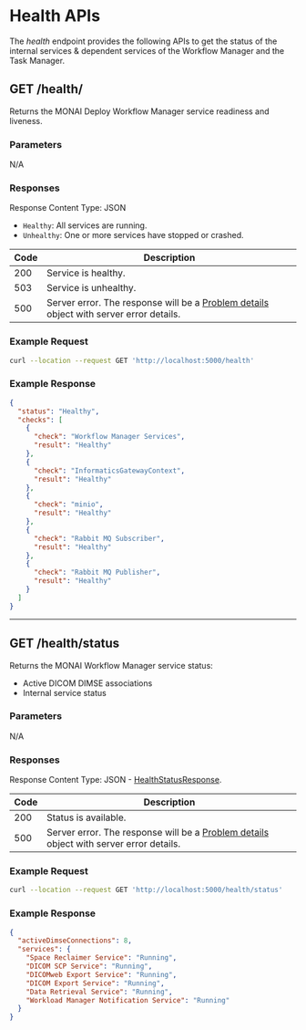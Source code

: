 <!--
  ~ Copyright 2021-2022 MONAI Consortium
  ~
  ~ Licensed under the Apache License, Version 2.0 (the "License");
  ~ you may not use this file except in compliance with the License.
  ~ You may obtain a copy of the License at
  ~
  ~ http://www.apache.org/licenses/LICENSE-2.0
  ~
  ~ Unless required by applicable law or agreed to in writing, software
  ~ distributed under the License is distributed on an "AS IS" BASIS,
  ~ WITHOUT WARRANTIES OR CONDITIONS OF ANY KIND, either express or implied.
  ~ See the License for the specific language governing permissions and
  ~ limitations under the License.
-->

# Health APIs

The _health_ endpoint provides the following APIs to get the status of the internal services & dependent services of 
the Workflow Manager and the Task Manager.


## GET /health/

Returns the MONAI Deploy Workflow Manager service readiness and liveness.

### Parameters

N/A

### Responses

Response Content Type: JSON

- `Healthy`: All services are running.
- `Unhealthy`: One or more services have stopped or crashed.

| Code | Description                                                                                                                             |
| ---- | --------------------------------------------------------------------------------------------------------------------------------------- |
| 200  | Service is healthy.                                                                                                                     |
| 503  | Service is unhealthy.                                                                                                                   |
| 500  | Server error. The response will be a [Problem details](https://datatracker.ietf.org/doc/html/rfc7807) object with server error details. |

### Example Request

```bash
curl --location --request GET 'http://localhost:5000/health'
```

### Example Response

```json
{
  "status": "Healthy",
  "checks": [
    {
      "check": "Workflow Manager Services",
      "result": "Healthy"
    },
    {
      "check": "InformaticsGatewayContext",
      "result": "Healthy"
    },
    {
      "check": "minio",
      "result": "Healthy"
    },
    {
      "check": "Rabbit MQ Subscriber",
      "result": "Healthy"
    },
    {
      "check": "Rabbit MQ Publisher",
      "result": "Healthy"
    }
  ]
}
```

---

## GET /health/status

Returns the MONAI Workflow Manager service status:

- Active DICOM DIMSE associations
- Internal service status

### Parameters

N/A

### Responses

Response Content Type: JSON - [HealthStatusResponse](xref:Monai.Deploy.InformaticsGateway.Api.Rest.HealthStatusResponse).

| Code | Description                                                                                                                             |
| ---- | --------------------------------------------------------------------------------------------------------------------------------------- |
| 200  | Status is available.                                                                                                                    |
| 500  | Server error. The response will be a [Problem details](https://datatracker.ietf.org/doc/html/rfc7807) object with server error details. |

### Example Request

```bash
curl --location --request GET 'http://localhost:5000/health/status'
```

### Example Response

```json
{
  "activeDimseConnections": 8,
  "services": {
    "Space Reclaimer Service": "Running",
    "DICOM SCP Service": "Running",
    "DICOMweb Export Service": "Running",
    "DICOM Export Service": "Running",
    "Data Retrieval Service": "Running",
    "Workload Manager Notification Service": "Running"
  }
}
```
